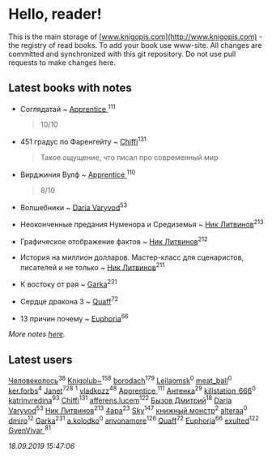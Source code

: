 # Hello, reader!
This is the main storage of [www.knigopis.com](http://www.knigopis.com) - the registry of read books.
To add your book use www-site. All changes are committed and synchronized with this git repository.
Do not use pull requests to make changes here.


## Latest books with notes
* Соглядатай ~ [Apprentice ](users/528/52821952-vkontakte)<sup>111</sup>
    > 10/10

* 451 градус по Фаренгейту ~ [Chiffi](users/105/105831994080785626680-google)<sup>131</sup>
    > Такое ощущение,  что писал про современный мир

* Вирджиния Вулф ~ [Apprentice ](users/528/52821952-vkontakte)<sup>110</sup>
    > 8/10

* Волшебники ~ [Daria Varyvod](users/829/829893410524253-facebook)<sup>53</sup>

* Неоконченные предания Нуменора и Средиземья ~ [Ник Литвинов](users/241/241974816-vkontakte)<sup>213</sup>

* Графическое отображение фактов ~ [Ник Литвинов](users/241/241974816-vkontakte)<sup>212</sup>

* История на миллион долларов. Мастер-класс для сценаристов, писателей и не только ~ [Ник Литвинов](users/241/241974816-vkontakte)<sup>211</sup>

* К востоку от рая ~ [Garka](users/115/115753719718250012620-google)<sup>231</sup>

* Сердце дракона 3 ~ [Quaff](users/122/12267158-vkontakte)<sup>72</sup>

* 13 причин почему ~ [Euphoria](users/106/106304994652616315178-google)<sup>66</sup>


_More notes [here](latest_books_with_notes.md)._


## Latest users
[Человеколось](users/174/17475979687188177329-mailru)<sup>38</sup> 
[Knigolub~](users/111/111878597279669641685-google)<sup>158</sup> 
[borodach](users/157/15706320-vkontakte)<sup>179</sup> 
[Leilaomsk](users/539/539382985-vkontakte)<sup>0</sup> 
[meat_ball](users/108/10893980-vkontakte)<sup>0</sup> 
[ker.forbs](users/174/174006853-vkontakte)<sup>4</sup> 
[Janet](users/108/108113656204404967440-google)<sup>728</sup> 
[](users/101/10156575429062828-facebook)<sup>1</sup> 
[vladkozz](users/572/57239276-vkontakte)<sup>48</sup> 
[Apprentice ](users/528/52821952-vkontakte)<sup>111</sup> 
[Антенка](users/118/118158645037334943900-google)<sup>29</sup> 
[killstation_666](users/112/112785103-vkontakte)<sup>0</sup> 
[katrinvredina](users/233/2336755-vkontakte)<sup>93</sup> 
[Chiffi](users/105/105831994080785626680-google)<sup>131</sup> 
[afferens.lucem](users/196/196071655-vkontakte)<sup>122</sup> 
[Бызов Дмитрий](users/114/1146684568850703-facebook)<sup>18</sup> 
[Daria Varyvod](users/829/829893410524253-facebook)<sup>53</sup> 
[Ник Литвинов](users/241/241974816-vkontakte)<sup>213</sup> 
[4apa](users/117/117392596378069249667-google)<sup>23</sup> 
[Sky](users/118/118049897850017649660-google)<sup>147</sup> 
[книжный монстр](users/112/112827366114582937203-google)<sup>2</sup> 
[alteraa](users/289/289714610-vkontakte)<sup>0</sup> 
[dmiro](users/571/5714115-vkontakte)<sup>12</sup> 
[Garka](users/115/115753719718250012620-google)<sup>231</sup> 
[a.kolodko](users/898/89847972-vkontakte)<sup>0</sup> 
[anvonamore](users/595/5957175-vkontakte)<sup>126</sup> 
[Quaff](users/122/12267158-vkontakte)<sup>72</sup> 
[Euphoria](users/106/106304994652616315178-google)<sup>66</sup> 
[exulted](users/100/100599204551896265722-google)<sup>122</sup> 
[GvenVivar ](users/158/158266434925901-facebook)<sup>81</sup> 


_18.09.2019 15:47:06_
